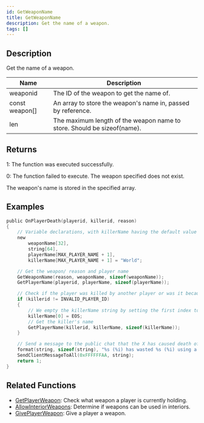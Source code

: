 ```yaml
---
id: GetWeaponName
title: GetWeaponName
description: Get the name of a weapon.
tags: []
---
```


## Description

Get the name of a weapon.

| Name           | Description                                                             |
| -------------- | ----------------------------------------------------------------------- |
| weaponid       | The ID of the weapon to get the name of.                                |
| const weapon[] | An array to store the weapon's name in, passed by reference.            |
| len            | The maximum length of the weapon name to store. Should be sizeof(name). |

## Returns

1: The function was executed successfully.

0: The function failed to execute. The weapon specified does not exist.

The weapon's name is stored in the specified array.

## Examples

```c
public OnPlayerDeath(playerid, killerid, reason)
{
    // Variable declarations, with killerName having the default value of "World".
    new
        weaponName[32],
        string[64],
        playerName[MAX_PLAYER_NAME + 1],
        killerName[MAX_PLAYER_NAME + 1] = "World";

    // Get the weapon/ reason and player name
    GetWeaponName(reason, weaponName, sizeof(weaponName));
    GetPlayerName(playerid, playerName, sizeof(playerName));

    // Check if the player was killed by another player or was it because of environment
    if (killerid != INVALID_PLAYER_ID)
    {
        // We empty the killerName string by setting the first index to EOS (End of String)
        killerName[0] = EOS;
        // Get the killer's name
        GetPlayerName(killerid, killerName, sizeof(killerName));
    }

    // Send a message to the public chat that the X has caused death of Y with Z as the reason
    format(string, sizeof(string), "%s (%i) has wasted %s (%i) using a %s.", killerName, killerid, playerName, playerid, weaponName);
    SendClientMessageToAll(0xFFFFFFAA, string);
    return 1;
}
```

## Related Functions

- [GetPlayerWeapon](GetPlayerWeapon.md): Check what weapon a player is currently holding.
- [AllowInteriorWeapons](AllowInteriorWeapons.md): Determine if weapons can be used in interiors.
- [GivePlayerWeapon](GivePlayerWeapon.md): Give a player a weapon.
